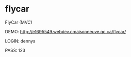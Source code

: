 # flycar
FlyCar (MVC)

DEMO: http://e1695549.webdev.cmaisonneuve.qc.ca/flycar/

LOGIN: dennys

PASS: 123

